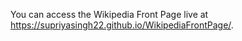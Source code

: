 You can access the Wikipedia Front Page live at https://supriyasingh22.github.io/WikipediaFrontPage/.
